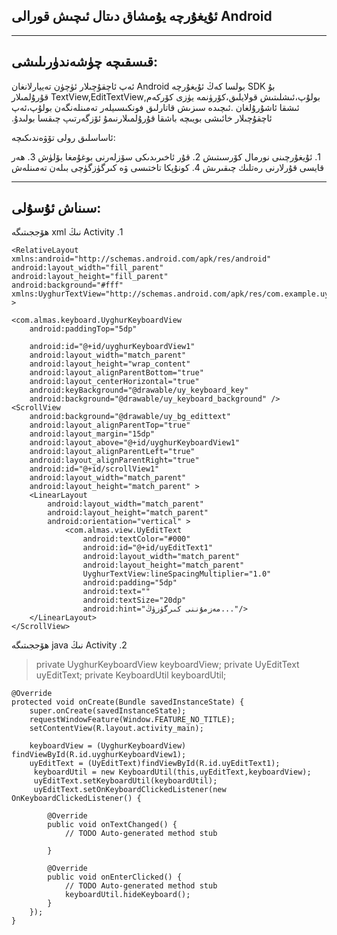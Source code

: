  ئۇيغۇرچە يۇمشاق دىتال ئىچىش قورالى Android
------------------------------------------


----------
## قىسقىچە چۈشەندۈرىلىشى:‫ ##
بۇ ‫‫SDK بولسا كەڭ ئۇيغۇرچە Android ئەپ ئاچقۇچىلار ئۈچۈن تەييارلانغان بولۇپ،ئىشلىتىش قولايلىق،كۆرۈنمە يۈزى كۆركەم,TextView,EditTextView ‫قۇرۇلمىلار ئىشقا ئاشۇرۇلغان .ئىچىدە سىزىش قاتارلىق فونكىسىيلەر تەمىنلەنگەن بولۇپ،ئەپ ئاچقۇچىلار خائىشى بويىچە باشقا قۇرۇلمىلارنىمۇ ئۆزگەرتىپ چىقسا بولىدۇ.

ئاساسلىق رولى تۆۋەندىكىچە:‫‫

‫1. ئۇيغۇرچىنى نورمال كۆرسىتىش
‫2. قۇر ئاخىرىدىكى سۆزلەرنى بوغۇمغا بۆلۈش
‫3. ھەر قايسى قۇرلارنى رەتلىك چىقىرىش
‫4. كونۇپكا تاختىسى ۋە كىرگۈزگۈچى بىلەن تەمىنلەش


----------
## سىناش ئۇسۇلى:‫ ##
‫1.	Activity نىڭ xml ھۆججىتىگە

    <RelativeLayout xmlns:android="http://schemas.android.com/apk/res/android"
    android:layout_width="fill_parent"
    android:layout_height="fill_parent"
    android:background="#fff"
    xmlns:UyghurTextView="http://schemas.android.com/apk/res/com.example.uyghurtest" >

    <com.almas.keyboard.UyghurKeyboardView
        android:paddingTop="5dp"
        
        android:id="@+id/uyghurKeyboardView1"
        android:layout_width="match_parent"
        android:layout_height="wrap_content"
        android:layout_alignParentBottom="true"
        android:layout_centerHorizontal="true"
        android:keyBackground="@drawable/uy_keyboard_key" 
        android:background="@drawable/uy_keyboard_background" />
    <ScrollView 	
        android:background="@drawable/uy_bg_edittext"
		android:layout_alignParentTop="true"
        android:layout_margin="15dp"
        android:layout_above="@+id/uyghurKeyboardView1"
        android:layout_alignParentLeft="true"
        android:layout_alignParentRight="true"
        android:id="@+id/scrollView1"
        android:layout_width="match_parent"
        android:layout_height="match_parent" >
        <LinearLayout
            android:layout_width="match_parent"
            android:layout_height="match_parent"
            android:orientation="vertical" >
                <com.almas.view.UyEditText
                    android:textColor="#000"
			        android:id="@+id/uyEditText1"
			        android:layout_width="match_parent"
			        android:layout_height="match_parent"
			        UyghurTextView:lineSpacingMultiplier="1.0"
			        android:padding="5dp"
			        android:text=""
			        android:textSize="20dp"
			        android:hint="مەزمۇننى كىرگۈزۈڭ..."/>
        </LinearLayout>
    </ScrollView>
</RelativeLayout>

‫2.	Activity نىڭ java ھۆججىتىگە

> private UyghurKeyboardView keyboardView;
	private UyEditText uyEditText;
	private KeyboardUtil keyboardUtil;

	@Override
	protected void onCreate(Bundle savedInstanceState) {
		super.onCreate(savedInstanceState);
		requestWindowFeature(Window.FEATURE_NO_TITLE);
		setContentView(R.layout.activity_main);

		keyboardView = (UyghurKeyboardView) findViewById(R.id.uyghurKeyboardView1);
		uyEditText = (UyEditText)findViewById(R.id.uyEditText1);
		 keyboardUtil = new KeyboardUtil(this,uyEditText,keyboardView);
		 uyEditText.setKeyboardUtil(keyboardUtil);
		 uyEditText.setOnKeyboardClickedListener(new OnKeyboardClickedListener() {
			
			@Override
			public void onTextChanged() {
				// TODO Auto-generated method stub
				
			}
			
			@Override
			public void onEnterClicked() {
				// TODO Auto-generated method stub
				keyboardUtil.hideKeyboard();
			}
		});
	}
